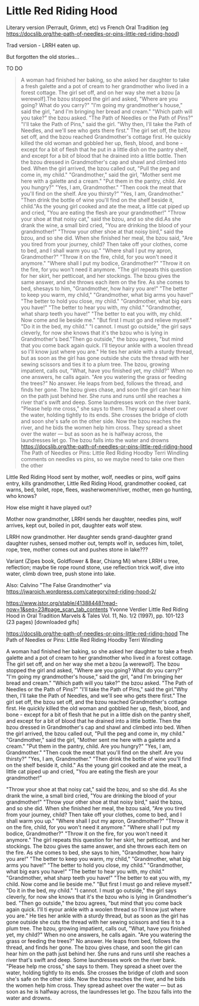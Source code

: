 # Little Red Riding Hood


Literary version (Perrault, Grimm, etc) vs French Oral Tradition (eg https://docslib.org/the-path-of-needles-or-pins-little-red-riding-hood)

Trad version - LRRH eaten up.

But forgotten the old stories...

TO DO

> A woman had finished her baking, so she asked her daughter to take a fresh galette and a pot of cream to her grandmother who lived in a forest cottage. The girl set off, and on her way she met a bzou [a werewolf].The bzou stopped the girl and asked, "Where are you going? What do you carry?" "I'm going my grandmother's house," said the girl, "and I'm bringing her bread and cream." "Which path will you take?" the bzou asked. "The Path of Needles or the Path of Pins?" "I'll take the Path of Pins," said the girl. "Why then, I'll take the Path of Needles, and we'll see who gets there first." The girl set off, the bzou set off, and the bzou reached Grandmother's cottage first. He quickly killed the old woman and gobbled her up, flesh, blood, and bone - except for a bit of flesh that he put in a little dish on the pantry shelf, and except for a bit of blood that he drained into a little bottle. Then the bzou dressed in Grandmother's cap and shawl and climbed into bed. When the girl arrived, the bzou called out, "Pull the peg and come in, my child." "Grandmother," said the girl, "Mother sent me here with a galette and a cream." "Put them in the pantry, child. Are you hungry?" "Yes, I am, Grandmother." "Then cook the meat that you'll find on the shelf. Are you thirsty?" "Yes, I am, Grandmother." "Then drink the bottle of wine you'll find on the shelf beside it, child."As the young girl cooked and ate the meat, a little cat piped up and cried, "You are eating the flesh are your grandmother!"
"Throw your shoe at that noisy cat," said the bzou, and so she did.As she drank the wine, a small bird cried, "You are drinking the blood of your grandmother!" "Throw your other shoe at that noisy bird," said the bzou, and so she did. When she finished her meal, the bzou said, "Are you tired from your journey, child? Then take off your clothes, come to bed, and I shall warm you up." "Where shall I put my apron, Grandmother?" "Throw it on the fire, child, for you won't need it anymore." "Where shall I put my bodice, Grandmother?" "Throw it on the fire, for you won't need it anymore. "The girl repeats this question for her skirt, her petticoat, and her stockings. The bzou gives the same answer, and she throws each item on the fire. As she comes to bed, shesays to him, "Grandmother, how hairy you are!" "The better to keep you warm, my child," "Grandmother, what big arms you have!" "The better to hold you close, my child." "Grandmother, what big ears you have!" "The better to hear you with, my child." "Grandmother, what sharp teeth you have!" "The better to eat you with, my child. Now come and lie beside me." "But first I must go and relieve myself." "Do it in the bed, my child." "I cannot. I must go outside," the girl says cleverly, for now she knows that it's the bzou who is lying in Grandmother's bed."Then go outside," the bzou agrees, "but mind that you come back again quick. I'll tieyour ankle with a woolen thread so I'll know just where you are." He ties her ankle with a sturdy thread, but as soon as the girl has gone outside she cuts the thread with her sewing scissors and ties it to a plum tree. The bzou, growing impatient, calls out, "What, have you finished yet, my child?" When no one answers, he calls again. "Are you watering the grass or feeding the trees?" No answer. He leaps from bed, follows the thread, and finds her gone. The bzou gives chase, and soon the girl can hear him on the path just behind her. She runs and runs until she reaches a river that's swift and deep. Some laundresses work on the river bank. "Please help me cross," she says to them. They spread a sheet over the water, holding tightly to its ends. She crosses the bridge of cloth and soon she's safe on the other side. Now the bzou reaches the river, and he bids the women help him cross. They spread a sheet over the water — but as soon as he is halfway across, the laundresses let go. The bzou falls into the water and drowns
> https://docslib.org/the-path-of-needles-or-pins-little-red-riding-hood The Path of Needles or Pins: Little Red Riding Hoodby Terri Windling
> comments on needles vs pins, so we maybe need to take one then the other

Little Red Riding Hood sent by mother, wolf, needles or pins, wolf gains entry, kills grandmother, Little Red Riding Hood, grandmother cooked, cat warns, bed, toilet, rope, flees, washerwomen/river, mother, men go hunting, who knows?

How else might it have played out?

 
Mother now grandmother, LRRH sends her daughter, needles pins, wolf arrives, kept out, boiled in pot, daughter eats wolf stew.


LRRH now grandmother. Her daughter sends grand-daughter grand daughter rushes, sensed mother out, tempts wolf in, seduces him, toilet, rope, tree, mother comes out and pushes stone in lake???


Variant (Zipes book, Goldflower & Bear, Chiang Mi) where LRRH u tree, reflection; maybe tie rope round stone, use reflection trick wolf, dive into water, climb down tree, push stone into lake.


Also: Calvino "The False Grandmother" via https://jwaroich.wordpress.com/category/red-riding-hood-2/


https://www.jstor.org/stable/41388448?read-now=1&seq=23#page_scan_tab_contents
Yvonne Verdier
Little Red Riding Hood in Oral Tradition
Marvels & Tales
Vol. 11, No. 1/2 (1997), pp. 101-123 (23 pages)
[downloaded gifs]


https://docslib.org/the-path-of-needles-or-pins-little-red-riding-hood
The Path of Needles or Pins: Little Red Riding Hoodby Terri Windling


A woman had finished her baking, so she asked her daughter to take a fresh galette and a pot of cream to her grandmother who lived in a forest cottage. The girl set off, and on her way she met a bzou [a werewolf]. The bzou stopped the girl and asked, "Where are you going? What do you carry?" "I'm going my grandmother's house," said the girl, "and I'm bringing her bread and cream." "Which path will you take?" the bzou asked. "The Path of Needles or the Path of Pins?" "I'll take the Path of Pins," said the girl."Why then, I'll take the Path of Needles, and we'll see who gets there first." The girl set off, the bzou set off, and the bzou reached Grandmother's cottage first. He quickly killed the old woman and gobbled her up, flesh, blood, and bone - except for a bit of flesh that he put in a little dish on the pantry shelf, and except for a bit of blood that he drained into a little bottle. Then the bzou dressed in Grandmother's cap and shawl and climbed into bed. When the girl arrived, the bzou called out, "Pull the peg and come in, my child." "Grandmother," said the girl, "Mother sent me here with a galette and a cream." "Put them in the pantry, child. Are you hungry?" "Yes, I am, Grandmother." "Then cook the meat that you'll find on the shelf. Are you thirsty?" "Yes, I am, Grandmother." "Then drink the bottle of wine you'll find on the shelf beside it, child." As the young girl cooked and ate the meat, a little cat piped up and cried, "You are eating the flesh are your grandmother!"

"Throw your shoe at that noisy cat," said the bzou, and so she did. As she drank the wine, a small bird cried, "You are drinking the blood of your grandmother!" "Throw your other shoe at that noisy bird," said the bzou, and so she did. When she finished her meal, the bzou said, "Are you tired from your journey, child? Then take off your clothes, come to bed, and I shall warm you up." "Where shall I put my apron, Grandmother?" "Throw it on the fire, child, for you won't need it anymore." "Where shall I put my bodice, Grandmother?" "Throw it on the fire, for you won't need it anymore." The girl repeats this question for her skirt, her petticoat, and her stockings. The bzou gives the same answer, and she throws each item on the fire. As she comes to bed, she says to him, "Grandmother, how hairy you are!" "The better to keep you warm, my child," "Grandmother, what big arms you have!" "The better to hold you close, my child." "Grandmother, what big ears you have!" "The better to hear you with, my child." "Grandmother, what sharp teeth you have!" "The better to eat you with, my child. Now come and lie beside me." "But first I must go and relieve myself." "Do it in the bed, my child." "I cannot. I must go outside," the girl says cleverly, for now she knows that it's the bzou who is lying in Grandmother's bed. "Then go outside," the bzou agrees, "but mind that you come back again quick. I'll ti eyour ankle with a woolen thread so I'll know just where you are." He ties her ankle with a sturdy thread, but as soon as the girl has gone outside she cuts the thread with her sewing scissors and ties it to a plum tree. The bzou, growing impatient, calls out, "What, have you finished yet, my child?" When no one answers, he calls again. "Are you watering the grass or feeding the trees?" No answer. He leaps from bed, follows the thread, and finds her gone. The bzou gives chase, and soon the girl can hear him on the path just behind her. She runs and runs until she reaches a river that's swift and deep. Some laundresses work on the river bank. "Please help me cross," she says to them. They spread a sheet over the water, holding tightly to its ends. She crosses the bridge of cloth and soon she's safe on the other side. Now the bzou reaches the river, and he bids the women help him cross. They spread asheet over the water — but as soon as he is halfway across, the laundresses let go. The bzou falls into the water and drowns.
